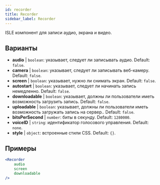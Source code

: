 ```yaml
---
id: recorder 
title: Recorder
sidebar_label: Recorder
---
```


ISLE компонент для записи аудио, экрана и видео.

## Варианты

* __audio__ | `boolean`: указывает, следует ли записывать аудио. Default: `false`.
* __camera__ | `boolean`: указывает, следует ли записывать веб-камеру. Default: `false`.
* __screen__ | `boolean`: указывает, нужно ли снимать экран. Default: `false`.
* __autostart__ | `boolean`: указывает, следует ли начинать запись немедленно. Default: `false`.
* __downloadable__ | `boolean`: указывает, должны ли пользователи иметь возможность загрузить запись. Default: `false`.
* __uploadable__ | `boolean`: указывает, должны ли пользователи иметь возможность загружать запись на сервер.. Default: `false`.
* __bitsPerSecond__ | `number`: биты в секунду. Default: `1280000`.
* __voiceID__ | `string`: идентификатор голосового управления. Default: `none`.
* __style__ | `object`: встроенные стили CSS. Default: `{}`.


## Примеры

```jsx live
<Recorder 
    audio
    screen
    downloadable
/>
``` 



